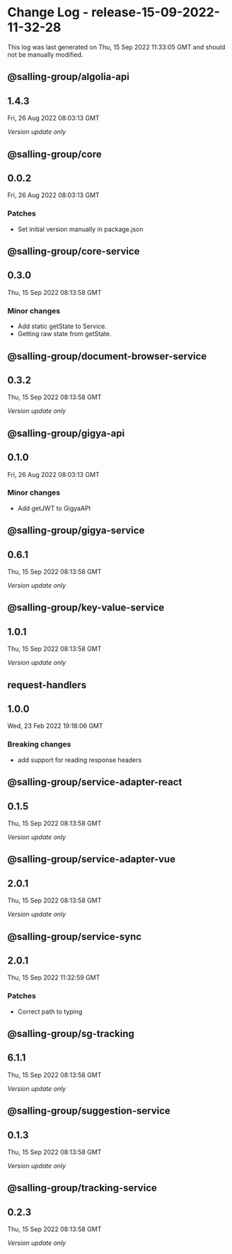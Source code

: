 # Change Log - release-15-09-2022-11-32-28

This log was last generated on Thu, 15 Sep 2022 11:33:05 GMT and should not be manually modified.

## @salling-group/algolia-api
## 1.4.3
Fri, 26 Aug 2022 08:03:13 GMT

_Version update only_

## @salling-group/core
## 0.0.2
Fri, 26 Aug 2022 08:03:13 GMT

### Patches

- Set initial version manually in package.json

## @salling-group/core-service
## 0.3.0
Thu, 15 Sep 2022 08:13:58 GMT

### Minor changes

- Add static getState to Service.
- Getting raw state from getState.

## @salling-group/document-browser-service
## 0.3.2
Thu, 15 Sep 2022 08:13:58 GMT

_Version update only_

## @salling-group/gigya-api
## 0.1.0
Fri, 26 Aug 2022 08:03:13 GMT

### Minor changes

- Add getJWT to GigyaAPI

## @salling-group/gigya-service
## 0.6.1
Thu, 15 Sep 2022 08:13:58 GMT

_Version update only_

## @salling-group/key-value-service
## 1.0.1
Thu, 15 Sep 2022 08:13:58 GMT

_Version update only_

## request-handlers
## 1.0.0
Wed, 23 Feb 2022 19:18:06 GMT

### Breaking changes

- add support for reading response headers

## @salling-group/service-adapter-react
## 0.1.5
Thu, 15 Sep 2022 08:13:58 GMT

_Version update only_

## @salling-group/service-adapter-vue
## 2.0.1
Thu, 15 Sep 2022 08:13:58 GMT

_Version update only_

## @salling-group/service-sync
## 2.0.1
Thu, 15 Sep 2022 11:32:59 GMT

### Patches

- Correct path to typing

## @salling-group/sg-tracking
## 6.1.1
Thu, 15 Sep 2022 08:13:58 GMT

_Version update only_

## @salling-group/suggestion-service
## 0.1.3
Thu, 15 Sep 2022 08:13:58 GMT

_Version update only_

## @salling-group/tracking-service
## 0.2.3
Thu, 15 Sep 2022 08:13:58 GMT

_Version update only_

